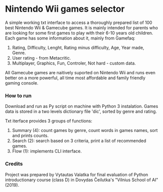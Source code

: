 # Nintendo Wii games selector

A simple working txt interface to access a thoroughly prepared list of 100 best Nintendo Wii & Gamecube games. It is mainly intended for parents who are looking for some first games to play with their 6-10 years old children. Each game has some information about it, mainly from Gamefaq:
 
1. Rating, Difficulty, Lenght, Rating minus difficulty, Age, Year made, Genre.
2. User rating - from Metacritic.	
3. Multiplayer, Graphics, Fun, Controler, Not hard - custom data.

All Gamecube games are naitively suported on Nintendo Wii and runs even better on a more powerful, all time most affordable and family friendly gaming console.  

### How to run

Download and run as Py script on machine with Python 3 instalation. Games data is stored in a two levels dictionary file 'dic', sorted by genre and rating.

Txt iterface provides 3 groups of functions:
1. Summary (4): count games by genre, count words in games names, sort and prints counts.
2. Search (2): search based on 3 criteria, print a list of recommended games. 
3. Flow (1): implements CLI interface.

### Credits

Project was prepared by Vytautas Valatka for final evaluation of Python introductionary course (class D) in Dovydas Čeilutka's "Vilnius School of AI" (2019).
